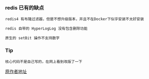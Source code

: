 ### redis 已有的缺点

```
redis4 有布隆过滤器，但是不想升级版本，并且不在Docker下似乎安装不太好安装

redis 自带的 HyperLogLog 没有包含删除功能

原生的 setBit 操作不支持数字
```

### Tip

```
核心代码不是自己写的，在网上看到改版了一下

```

[原作者地址](http://imhuchao.com/1271.html)
